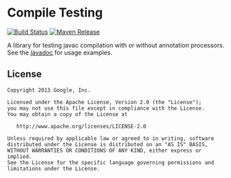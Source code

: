 Compile Testing
===============

[![Build Status][travis-shield]][travis-link]
[![Maven Release][maven-shield]][maven-link]

A library for testing javac compilation with or without annotation processors. See the [javadoc][package-info] for usage examples.

License
-------

    Copyright 2013 Google, Inc.

    Licensed under the Apache License, Version 2.0 (the "License");
    you may not use this file except in compliance with the License.
    You may obtain a copy of the License at

       http://www.apache.org/licenses/LICENSE-2.0

    Unless required by applicable law or agreed to in writing, software
    distributed under the License is distributed on an "AS IS" BASIS,
    WITHOUT WARRANTIES OR CONDITIONS OF ANY KIND, either express or implied.
    See the License for the specific language governing permissions and
    limitations under the License.

[travis-shield]: https://travis-ci.org/google/compile-testing.svg?branch=master
[travis-link]: https://travis-ci.org/google/compile-testing
[package-info]: https://github.com/google/compile-testing/blob/master/src/main/java/com/google/testing/compile/package-info.java
[maven-shield]: https://img.shields.io/maven-central/v/com.google.testing.compile/compile-testing.png
[maven-link]: https://search.maven.org/artifact/com.google.testing.compile/compile-testing
